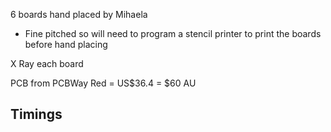6 boards hand placed by Mihaela
- Fine pitched so will need to program a stencil printer to print the boards before hand placing

X Ray each board

PCB from PCBWay Red = US$36.4 = $60 AU


## Timings